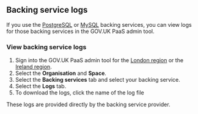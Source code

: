## Backing service logs

If you use the [PostgreSQL](deploying_services/postgresql/#postgresql) or [MySQL](deploying_services/mysql/#mysql) backing services,
you can view logs for those backing services in the GOV.UK PaaS admin tool.

### View backing service logs

1. Sign into the GOV.UK PaaS admin tool for the [London region](https://admin.london.cloud.service.gov.uk/) or the [Ireland region](https://admin.cloud.service.gov.uk/).
1. Select the __Organisation__ and __Space__.
1. Select the __Backing services__ tab and select your backing service.
1. Select the __Logs__ tab.
1. To download the logs, click the name of the log file

These logs are provided directly by the backing service provider.
